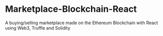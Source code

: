 # Marketplace-Blockchain-React
A buying/selling marketplace made on the Ethereum Blockchain with React using Web3, Truffle and Solidity
